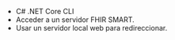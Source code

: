 * C# .NET Core CLI
* Acceder a un servidor FHIR SMART.
* Usar un servidor local web para redireccionar.
